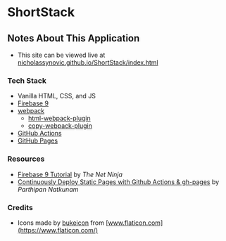 # ShortStack

## Notes About This Application

- This site can be viewed live at [nicholassynovic.github.io/ShortStack/index.html](https://nicholassynovic.github.io/ShortStack/index.html)

### Tech Stack

- Vanilla HTML, CSS, and JS
- [Firebase 9](https://firebase.google.com/)
- [webpack](https://webpack.js.org)
  - [html-webpack-plugin](https://github.com/jantimon/html-webpack-plugin)
  - [copy-webpack-plugin](https://webpack.js.org/plugins/copy-webpack-plugin/)
- [GitHub Actions](https://github.com/features/actions)
- [GitHub Pages](https://docs.github.com/en/pages/getting-started-with-github-pages/about-github-pages)

### Resources

- [Firebase 9 Tutorial](https://www.youtube.com/playlist?list=PL4cUxeGkcC9jERUGvbudErNCeSZHWUVlb) by *The Net Ninja*
- [Continuously Deploy Static Pages with Github Actions & gh-pages](https://javascript.plainenglish.io/continuously-deploy-static-pages-with-github-actions-gh-pages-207e4a009d1c) by *Parthipan Natkunam*

### Credits

- Icons made by [bukeicon](https://www.flaticon.com/authors/bukeicon) from [www.flaticon.com](https://www.flaticon.com/)
